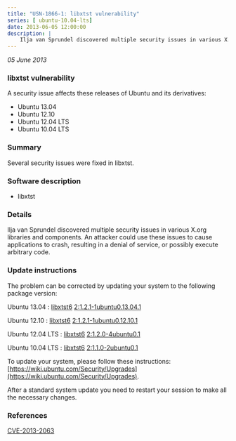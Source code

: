 ```yaml
---
title: "USN-1866-1: libxtst vulnerability"
series: [ ubuntu-10.04-lts]
date: 2013-06-05 12:00:00
description: |
    Ilja van Sprundel discovered multiple security issues in various X.org libraries and components. An attacker could use these issues to cause applications to crash, resulting in a denial of service, or possibly execute arbitrary code. 
--- 
```

 
 

*05 June 2013*

### libxtst vulnerability

A security issue affects these releases of Ubuntu and its derivatives:

* Ubuntu 13.04
* Ubuntu 12.10
* Ubuntu 12.04 LTS
* Ubuntu 10.04 LTS

### Summary

Several security issues were fixed in libxtst. 

### Software description

* libxtst 

### Details

Ilja van Sprundel discovered multiple security issues in various X.org libraries and components. An attacker could use these issues to cause applications to crash, resulting in a denial of service, or possibly execute arbitrary code. 

### Update instructions

The problem can be corrected by updating your system to the following package version:

Ubuntu 13.04
 : [libxtst6](https://launchpad.net/ubuntu/+source/libxtst) <span> [2:1.2.1-1ubuntu0.13.04.1](https://launchpad.net/ubuntu/+source/libxtst/2:1.2.1-1ubuntu0.13.04.1) </span> 

Ubuntu 12.10
 : [libxtst6](https://launchpad.net/ubuntu/+source/libxtst) <span> [2:1.2.1-1ubuntu0.12.10.1](https://launchpad.net/ubuntu/+source/libxtst/2:1.2.1-1ubuntu0.12.10.1) </span> 

Ubuntu 12.04 LTS
 : [libxtst6](https://launchpad.net/ubuntu/+source/libxtst) <span> [2:1.2.0-4ubuntu0.1](https://launchpad.net/ubuntu/+source/libxtst/2:1.2.0-4ubuntu0.1) </span> 

Ubuntu 10.04 LTS
 : [libxtst6](https://launchpad.net/ubuntu/+source/libxtst) <span> [2:1.1.0-2ubuntu0.1](https://launchpad.net/ubuntu/+source/libxtst/2:1.1.0-2ubuntu0.1) </span> 

To update your system, please follow these instructions: [https://wiki.ubuntu.com/Security/Upgrades](https://wiki.ubuntu.com/Security/Upgrades).

After a standard system update you need to restart your session to make all the necessary changes. 

### References

 
 [CVE-2013-2063](http://people.ubuntu.com/~ubuntu-security/cve/CVE-2013-2063)
 

